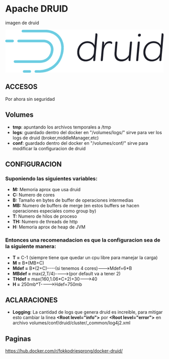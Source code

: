 # Apache DRUID

imagen de druid

![alt text](img/druid.jpeg)

## ACCESOS

Por ahora sin seguridad


## Volumes

* **tmp**: apuntando los archivos temporales a /tmp
* **logs**: guardado dentro del docker en "/volumes/logs/" sirve para ver los logs de druid (broker,middleManager,etc)
* **conf**: guardado dentro del docker en "/volumes/conf/" sirve para modificar la configuracion de druid

## CONFIGURACION

### Suponiendo las siguientes variables:

* **M:** Memoria aprox que usa druid
* **C:** Numero de cores
* **B:** Tamaño en bytes de buffer de operaciones intermedias
* **MB:** Numero de buffers de merge (en estos buffers se hacen operaciones especiales como group by)
* **T:** Numero de hilos de proceso
* **TH:** Numero de threads de http
* **H:** Memoria aprox de heap de JVM

### Entonces una recomenadacion es que la configuracion sea de la siguiente manera:

* **T =** C-1 (siempre tiene que quedar un cpu libre para manejar la carga)
* **M =** B*(MB+C)
* **Mdef =** B*(2+C)----(si tenemos 4 cores)--->Mdef=6*B
* **MBdef =** max(2,T/4)---->(por default va a tener 2)
* **THdef =** max(160,1.06*C+2)+30--->40
* **H =** 250mb*T---->Hdef=750mb

## ACLARACIONES

* **Logging**: La cantidad de logs que genera druid es increible, para mitigar esto cambiar la linea **\<Root level="info"\>** por **\<Root level="error"\>** en archivo volumes/conf/druid/cluster/_common/log4j2.xml

## Paginas

https://hub.docker.com/r/fokkodriesprong/docker-druid/